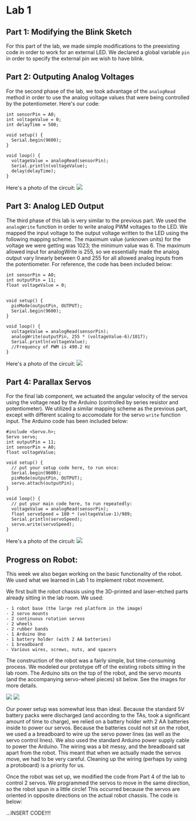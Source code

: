 # Lab 1

## Part 1: Modifying the Blink Sketch

For this part of the lab, we made simple modifications to the preexisting code in order to work for an external LED. We declared a global variable `pin` in order to specify the external pin we wish to have blink. 

## Part 2: Outputing Analog Voltages

For the second phase of the lab, we took advantage of the `analogRead` method in order to use the analog voltage values that were being controlled by the potentiometer. Here's our code:

```
int sensorPin = A0;
int voltageValue = 0;
int delayTime = 500;

void setup() {
  Serial.begin(9600);
}

void loop() {
  voltageValue = analogRead(sensorPin);
  Serial.println(voltageValue);
  delay(delayTime);
}
```

Here's a photo of the circuit:
![](./resources/6d352b7943044248b06bf93e79163291.jpeg)

## Part 3: Analog LED Output

The third phase of this lab is very similar to the previous part. We used the `analogWrite` function in order to write analog PWM voltages to the LED. We mapped the input voltage to the output voltage written to the LED using the following mapping scheme. The maximum value (unknown units) for the voltage we were getting was 1023; the minimum value was 6. The maximum allowed input for analogWrite is 255, so we essentially made the analog output vary linearly between 0 and 255 for all allowed analog inputs from the potentiometer. For reference, the code has been included below:

```
int sensorPin = A0;
int outputPin = 11;
float voltageValue = 0;


void setup() {
  pinMode(outputPin, OUTPUT);
  Serial.begin(9600);
}

void loop() {
  voltageValue = analogRead(sensorPin);
  analogWrite(outputPin, 255 * (voltageValue-6)/1017);
  Serial.println(voltageValue);
  //Frequency of PWM is 490.2 Hz
}
```

Here's a photo of the circuit: 
![](./resources/a3c3be304c904540ab26eccacc50d2ea.jpeg)

## Part 4: Parallax Servos 

For the final lab component, we actuated the angular velocity of the servos using the voltage read by the Arduino (controlled by series resistor and potentiometer). We utilized a similar mapping scheme as the previous part, except with different scaling to accomodate for the servo `write` function input. The Arduino code has been included below:

```
#include <Servo.h>;
Servo servo;
int outputPin = 11;
int sensorPin = A0;
float voltageValue;

void setup() {
  // put your setup code here, to run once:
  Serial.begin(9600);
  pinMode(outputPin, OUTPUT);
  servo.attach(outputPin);
}

void loop() {
  // put your main code here, to run repeatedly:
  voltageValue = analogRead(sensorPin);
  float servoSpeed = 180 * (voltageValue-1)/989;
  Serial.println(servoSpeed);
  servo.write(servoSpeed);
}

```

Here's a photo of the circuit:
![](./resources/2fc07050c8674d979eb9044ecb1724d5.jpeg)

## Progress on Robot:

This week we also began working on the basic functionality of the robot. We used what we learned in Lab 1 to implement robot movement. 

We first built the robot chassis using the 3D-printed and laser-etched parts already sitting in the lab room. We used:

```
- 1 robot base (the large red platform in the image)
- 2 servo mounts
- 2 continuous rotation servos
- 2 wheels
- 2 rubber bands
- 1 Arduino Uno
- 1 battery holder (with 2 AA batteries)
- 1 breadboard
- Various wires, screws, nuts, and spacers
```

The construction of the robot was a fairly simple, but time-consuming process. We modeled our prototype off of the existing robots sitting in the lab room. The Arduino sits on the top of the robot, and the servo mounts (and the accompanying servo-wheel pieces) sit below. See the images for more details. 

![](./resources/lab1robot1.jpg)
![](./resources/lab1robot2.jpg)

Our power setup was somewhat less than ideal. Because the standard 5V battery packs were discharged (and according to the TAs, took a significant amount of time to charge), we relied on a battery holder with 2 AA batteries inside to power our servos. Because the batteries could not sit on the robot, we used a a breadboard to wire up the servo power lines (as well as the servo control lines). We also used the standard Arduino power supply cable to power the Arduino. The wiring was a bit messy, and the breadboard sat apart from the robot. This meant that when we actually made the servos move, we had to be very careful. Cleaning up the wiring (perhaps by using a protoboard) is a priority for us.

Once the robot was set up, we modified the code from Part 4 of the lab to control 2 servos. We programmed the servos to move in the same direction, so the robot spun in a little circle! This occurred because the servos are oriented in opposite directions on the actual robot chassis. The code is below:

...INSERT CODE!!!!
